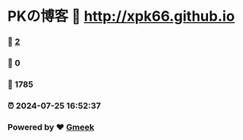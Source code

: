 # PKの博客 :link: http://xpk66.github.io 
### :page_facing_up: [2](http://xpk66.github.io/tag.html) 
### :speech_balloon: 0 
### :hibiscus: 1785 
### :alarm_clock: 2024-07-25 16:52:37 
### Powered by :heart: [Gmeek](https://github.com/Meekdai/Gmeek)
